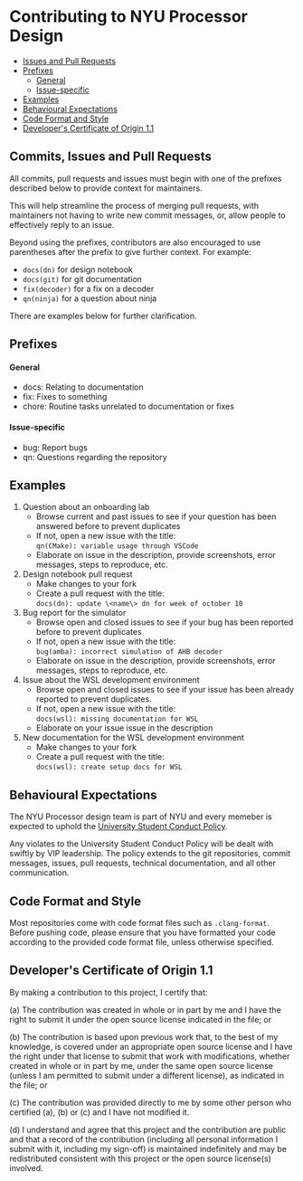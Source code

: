 # Contributing to NYU Processor Design
- [Issues and Pull Requests](#issues-and-pull-requests)
- [Prefixes](#prefixes)
    - [General](#general)
    - [Issue-specific](#issue-specific)
- [Examples](#examples)
- [Behavioural Expectations](#behavioural-expectations)
- [Code Format and Style](#code-format-and-style)
- [Developer's Certificate of Origin 1.1](#developers-certificate-of-origin-11)

## Commits, Issues and Pull Requests
All commits, pull requests and issues must begin with one of the 
prefixes described below to provide context for maintainers.

This will help streamline the process of merging pull requests, 
with maintainers not having to write new commit messages, or, allow
people to effectively reply to an issue.

Beyond using the prefixes, contributors are also encouraged to use
parentheses after the prefix to give further context. For example:
- `docs(dn)` for design notebook
- `docs(git)` for git documentation
- `fix(decoder)` for a fix on a decoder
- `qn(ninja)` for a question about ninja

There are examples below for further clarification. 

## Prefixes
#### General
- docs: Relating to documentation
- fix: Fixes to something
- chore: Routine tasks unrelated to documentation or fixes 

#### Issue-specific
- bug: Report bugs
- qn: Questions regarding the repository

## Examples
1. Question about an onboarding lab
   - Browse current and past issues to see if your question 
     has been answered before to prevent duplicates
   - If not, open a new issue with the title:  
     `qn(CMake): variable usage through VSCode`
   - Elaborate on issue in the description, provide screenshots, 
     error messages, steps to reproduce, etc.
2. Design notebook pull request
   - Make changes to your fork
   - Create a pull request with the title:  
   `docs(dn): update \<name\> dn for week of october 10`
3. Bug report for the simulator
   - Browse open and closed issues to see if your bug has been 
     reported before to prevent duplicates
   - If not, open a new issue with the title:  
     `bug(amba): incorrect simulation of AHB decoder`
   - Elaborate on issue in the description, provide screenshots, 
     error messages, steps to reproduce, etc. 
4. Issue about the WSL development environment
   - Browse open and closed issues to see if your issue has been 
     already reported to prevent duplicates.
   - If not, open a new issue with the title:  
     `docs(wsl): missing documentation for WSL`
   - Elaborate on your issue issue in the description 
5. New documentation for the WSL development environment
   - Make changes to your fork
   - Create a pull request with the title:  
   `docs(wsl): create setup docs for WSL`

## Behavioural Expectations
The NYU Processor design team is part of NYU and every memeber is
expected to uphold the [University Student Conduct Policy](https://www.nyu.edu/about/policies-guidelines-compliance/policies-and-guidelines/university-student-conduct-policy.html).

Any violates to the University Student Conduct Policy will be
dealt with swiftly by VIP leadership. The policy extends to the git
repositories, commit messages, issues, pull requests, technical 
documentation, and all other communication. 

## Code Format and Style
Most repositories come with code format files such as `.clang-format`. 
Before pushing code, please ensure that you have formatted your code according to the provided code format file, unless otherwise specified.

## Developer's Certificate of Origin 1.1

By making a contribution to this project, I certify that:

(a) The contribution was created in whole or in part by me and I
    have the right to submit it under the open source license
    indicated in the file; or

(b) The contribution is based upon previous work that, to the best
    of my knowledge, is covered under an appropriate open source
    license and I have the right under that license to submit that
    work with modifications, whether created in whole or in part
    by me, under the same open source license (unless I am
    permitted to submit under a different license), as indicated
    in the file; or

(c) The contribution was provided directly to me by some other
    person who certified (a), (b) or (c) and I have not modified
    it.

(d) I understand and agree that this project and the contribution
    are public and that a record of the contribution (including all
    personal information I submit with it, including my sign-off) is
    maintained indefinitely and may be redistributed consistent with
    this project or the open source license(s) involved.
